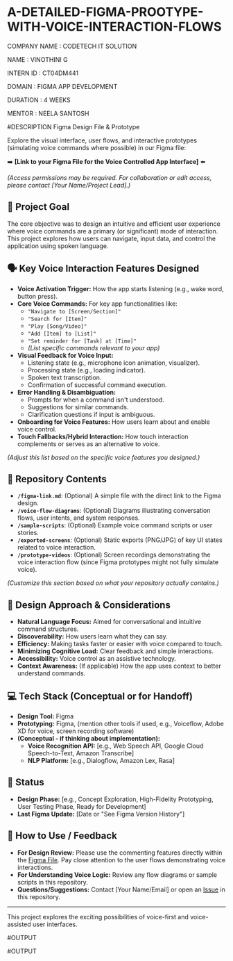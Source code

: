 # A-DETAILED-FIGMA-PROOTYPE-WITH-VOICE-INTERACTION-FLOWS
COMPANY NAME : CODETECH IT SOLUTION

NAME : VINOTHINI G

INTERN ID : CT04DM441

DOMAIN : FIGMA APP DEVELOPMENT

DURATION : 4 WEEKS

MENTOR : NEELA SANTOSH

#DESCRIPTION
 Figma Design File & Prototype

Explore the visual interface, user flows, and interactive prototypes (simulating voice commands where possible) in our Figma file:

➡️ **[Link to your Figma File for the Voice Controlled App Interface]** ⬅️

*(Access permissions may be required. For collaboration or edit access, please contact [Your Name/Project Lead].)*

## 🎯 Project Goal

The core objective was to design an intuitive and efficient user experience where voice commands are a primary (or significant) mode of interaction. This project explores how users can navigate, input data, and control the application using spoken language.

## 🗣️ Key Voice Interaction Features Designed

*   **Voice Activation Trigger:** How the app starts listening (e.g., wake word, button press).
*   **Core Voice Commands:** For key app functionalities like:
    *   `"Navigate to [Screen/Section]"`
    *   `"Search for [Item]"`
    *   `"Play [Song/Video]"`
    *   `"Add [Item] to [List]"`
    *   `"Set reminder for [Task] at [Time]"`
    *   *(List specific commands relevant to your app)*
*   **Visual Feedback for Voice Input:**
    *   Listening state (e.g., microphone icon animation, visualizer).
    *   Processing state (e.g., loading indicator).
    *   Spoken text transcription.
    *   Confirmation of successful command execution.
*   **Error Handling & Disambiguation:**
    *   Prompts for when a command isn't understood.
    *   Suggestions for similar commands.
    *   Clarification questions if input is ambiguous.
*   **Onboarding for Voice Features:** How users learn about and enable voice control.
*   **Touch Fallbacks/Hybrid Interaction:** How touch interaction complements or serves as an alternative to voice.

*(Adjust this list based on the specific voice features you designed.)*

## 📄 Repository Contents

*   **`/figma-link.md`**: (Optional) A simple file with the direct link to the Figma design.
*   **`/voice-flow-diagrams`**: (Optional) Diagrams illustrating conversation flows, user intents, and system responses.
*   **`/sample-scripts`**: (Optional) Example voice command scripts or user stories.
*   **`/exported-screens`**: (Optional) Static exports (PNG/JPG) of key UI states related to voice interaction.
*   **`/prototype-videos`**: (Optional) Screen recordings demonstrating the voice interaction flow (since Figma prototypes might not fully simulate voice).

*(Customize this section based on what your repository actually contains.)*

## 🎨 Design Approach & Considerations

*   **Natural Language Focus:** Aimed for conversational and intuitive command structures.
*   **Discoverability:** How users learn what they can say.
*   **Efficiency:** Making tasks faster or easier with voice compared to touch.
*   **Minimizing Cognitive Load:** Clear feedback and simple interactions.
*   **Accessibility:** Voice control as an assistive technology.
*   **Context Awareness:** (If applicable) How the app uses context to better understand commands.

## 💻 Tech Stack (Conceptual or for Handoff)

*   **Design Tool:** Figma
*   **Prototyping:** Figma, (mention other tools if used, e.g., Voiceflow, Adobe XD for voice, screen recording software)
*   **(Conceptual - if thinking about implementation):**
    *   **Voice Recognition API:** [e.g., Web Speech API, Google Cloud Speech-to-Text, Amazon Transcribe]
    *   **NLP Platform:** [e.g., Dialogflow, Amazon Lex, Rasa]

## 🚀 Status

*   **Design Phase:** [e.g., Concept Exploration, High-Fidelity Prototyping, User Testing Phase, Ready for Development]
*   **Last Figma Update:** [Date or "See Figma Version History"]

## 🤝 How to Use / Feedback

*   **For Design Review:** Please use the commenting features directly within the [Figma File](#figma-design-file). Pay close attention to the user flows demonstrating voice interactions.
*   **For Understanding Voice Logic:** Review any flow diagrams or sample scripts in this repository.
*   **Questions/Suggestions:** Contact [Your Name/Email] or open an [Issue](link_to_issues_if_you_use_them) in this repository.

---
This project explores the exciting possibilities of voice-first and voice-assisted user interfaces.

#OUTPUT



#OUTPUT
